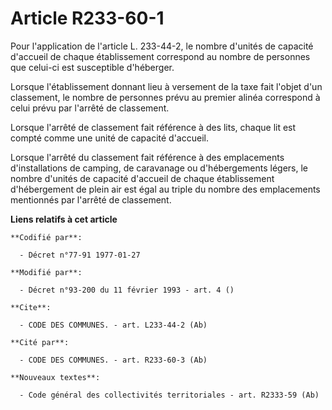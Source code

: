 # Article R233-60-1

Pour l'application de l'article L. 233-44-2, le nombre d'unités de capacité d'accueil de chaque établissement correspond au
nombre de personnes que celui-ci est susceptible d'héberger.

Lorsque l'établissement donnant lieu à versement de la taxe fait l'objet d'un classement, le nombre de personnes prévu au
premier alinéa correspond à celui prévu par l'arrêté de classement.

Lorsque l'arrêté de classement fait référence à des lits, chaque lit est compté comme une unité de capacité d'accueil.

Lorsque l'arrêté du classement fait référence à des emplacements d'installations de camping, de caravanage ou d'hébergements
légers, le nombre d'unités de capacité d'accueil de chaque établissement d'hébergement de plein air est égal au triple du
nombre des emplacements mentionnés par l'arrêté de classement.

**Liens relatifs à cet article**

	**Codifié par**:

	  - Décret n°77-91 1977-01-27

	**Modifié par**:

	  - Décret n°93-200 du 11 février 1993 - art. 4 ()

	**Cite**:

	  - CODE DES COMMUNES. - art. L233-44-2 (Ab)

	**Cité par**:

	  - CODE DES COMMUNES. - art. R233-60-3 (Ab)

	**Nouveaux textes**:

	  - Code général des collectivités territoriales - art. R2333-59 (Ab)
